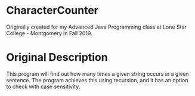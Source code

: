 # CharacterCounter
Originally created for my Advanced Java Programming class at Lone Star College - Montgomery in Fall 2019.

# Original Description
This program will find out how many times a given string occurs in a given sentence. The program achieves this using recursion, and it has an option to check with case sensitivity.
